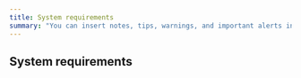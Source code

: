 ```yaml
---
title: System requirements
summary: "You can insert notes, tips, warnings, and important alerts in your content. These notes make use of Bootstrap styling and are available through data references such as site.data.alerts.note." 
---
```


## System requirements
